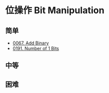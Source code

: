 # 位操作 Bit Manipulation

## 简单

- [0067. Add Binary](../0067.add-binary/index.md)
- [0191. Number of 1 Bits](../0191.number-of-1-bits/index.md)

## 中等

## 困难